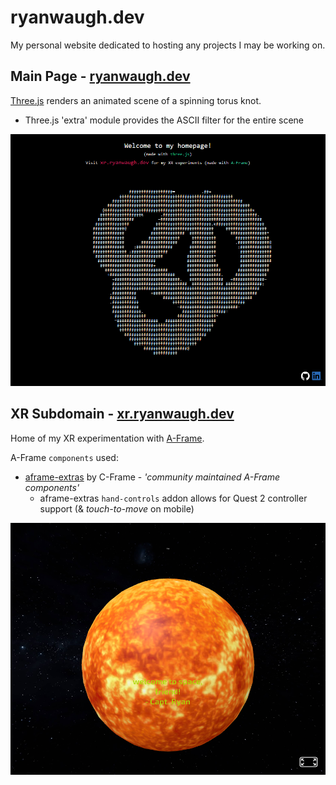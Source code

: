 # ryanwaugh.dev

My personal website dedicated to hosting any projects I may be working on.

## Main Page - [ryanwaugh.dev](https://ryanwaugh.dev)
[Three.js](https://github.com/mrdoob/three.js/) renders an animated scene of a spinning torus knot.
  - Three.js 'extra' module provides the ASCII filter for the entire scene

![](https://raw.githubusercontent.com/ryanwaugh/public/main/ryanwaugh.dev/homepage_capture.png)

## XR Subdomain - [xr.ryanwaugh.dev](https://xr.ryanwaugh.dev)

Home of my XR experimentation with [A-Frame](https://github.com/aframevr/aframe/).

A-Frame `components` used:

- [aframe-extras](https://github.com/c-frame/aframe-extras) by C-Frame - _'community maintained A-Frame components'_
  - aframe-extras `hand-controls` addon allows for Quest 2 controller support (& _touch-to-move_ on mobile)

![](https://raw.githubusercontent.com/ryanwaugh/public/main/ryanwaugh.dev/xr_page_capture.png)